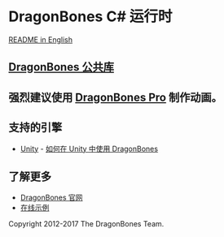 # DragonBones C# 运行时
[README in English](./README.md)
## [DragonBones 公共库](./DragonBones/)
## 强烈建议使用 [DragonBones Pro](http://www.dragonbones.com/) 制作动画。

## 支持的引擎
* [Unity](http://www.unity.com/) - [如何在 Unity 中使用 DragonBones](./Unity/)

## 了解更多
* [DragonBones 官网](http://www.dragonbones.com/)
* [在线示例](http://www.dragonbones.com/demo/index.html)

Copyright 2012-2017 The DragonBones Team.